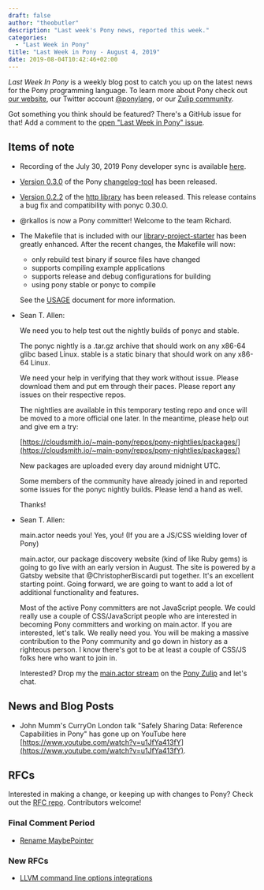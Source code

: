 ```yaml
---
draft: false
author: "theobutler"
description: "Last week's Pony news, reported this week."
categories:
  - "Last Week in Pony"
title: "Last Week in Pony - August 4, 2019"
date: 2019-08-04T10:42:46+02:00
---
```

_Last Week In Pony_ is a weekly blog post to catch you up on the latest news for the Pony programming language. To learn more about Pony check out [our website](https://ponylang.io), our Twitter account [@ponylang](https://twitter.com/ponylang), or our [Zulip community](https://ponylang.zulipchat.com).

Got something you think should be featured? There's a GitHub issue for that! Add a comment to the [open "Last Week in Pony" issue](https://github.com/ponylang/ponylang.github.io/issues?q=is%3Aissue+is%3Aopen+label%3Alast-week-in-pony).
<!--more-->

## Items of note

- Recording of the July 30, 2019 Pony developer sync is available [here](https://sync-recordings.ponylang.io/r/2019_07_30.m4a).

- [Version 0.3.0](https://github.com/ponylang/changelog-tool/releases/tag/0.3.0) of the Pony [changelog-tool](https://github.com/ponylang/changelog-tool) has been released.

- [Version 0.2.2](https://github.com/ponylang/http/releases/tag/0.2.2) of the [http library](https://github.com/ponylang/http) has been released. This release contains a bug fix and compatibility with ponyc 0.30.0.

- @rkallos is now a Pony committer! Welcome to the team Richard.

- The Makefile that is included with our [library-project-starter](https://github.com/ponylang/library-project-starter) has been greatly enhanced. After the recent changes, the Makefile will now:

    - only rebuild test binary if source files have changed
    - supports compiling example applications
    - supports release and debug configurations for building
    - using pony stable or ponyc to compile

    See the [USAGE](https://github.com/ponylang/library-project-starter/blob/master/USAGE.md) document for more information.

- Sean T. Allen:

    We need you to help test out the nightly builds of ponyc and stable.

    The ponyc nightly is a .tar.gz archive that should work on any x86-64 glibc based Linux.
    stable is a static binary that should work on any x86-64 Linux.

    We need your help in verifying that they work without issue. Please download them and put em through their paces. Please report any issues on their respective repos.

    The nightlies are available in this temporary testing repo and once will be moved to a more official one later. In the meantime, please help out and give em a try:

    [https://cloudsmith.io/~main-pony/repos/pony-nightlies/packages/](https://cloudsmith.io/~main-pony/repos/pony-nightlies/packages/)

    New packages are uploaded every day around midnight UTC.

    Some members of the community have already joined in and reported some issues for the ponyc nightly builds. Please lend a hand as well.

    Thanks!

- Sean T. Allen:

    main.actor needs you! Yes, you! (If you are a JS/CSS wielding lover of Pony)

    main.actor, our package discovery website (kind of like Ruby gems) is going to go live with an early version in August. The site is powered by a Gatsby website that @ChristopherBiscardi put together. It's an excellent starting point. Going forward, we are going to want to add a lot of additional functionality and features.

    Most of the active Pony committers are not JavaScript people. We could really use a couple of CSS/JavaScript people who are interested in becoming Pony committers and working on main.actor. If you are interested, let's talk. We really need you. You will be making a massive contribution to the Pony community and go down in history as a righteous person. I know there's got to be at least a couple of CSS/JS folks here who want to join in.

    Interested? Drop my the [main.actor stream](https://ponylang.zulipchat.com/#narrow/stream/190361-main.2Eactor) on the [Pony Zulip](https://ponylang.zulipchat.com/) and let's chat.

## News and Blog Posts

- John Mumm's CurryOn London talk "Safely Sharing Data: Reference Capabilities in Pony" has gone up on YouTube here [https://www.youtube.com/watch?v=u1JfYa413fY](https://www.youtube.com/watch?v=u1JfYa413fY).

## RFCs

Interested in making a change, or keeping up with changes to Pony? Check out the [RFC repo](https://github.com/ponylang/rfcs). Contributors welcome!

### Final Comment Period

- [Rename MaybePointer](https://github.com/ponylang/rfcs/pull/152)

### New RFCs

- [LLVM command line options integrations](https://github.com/ponylang/rfcs/pull/153)
